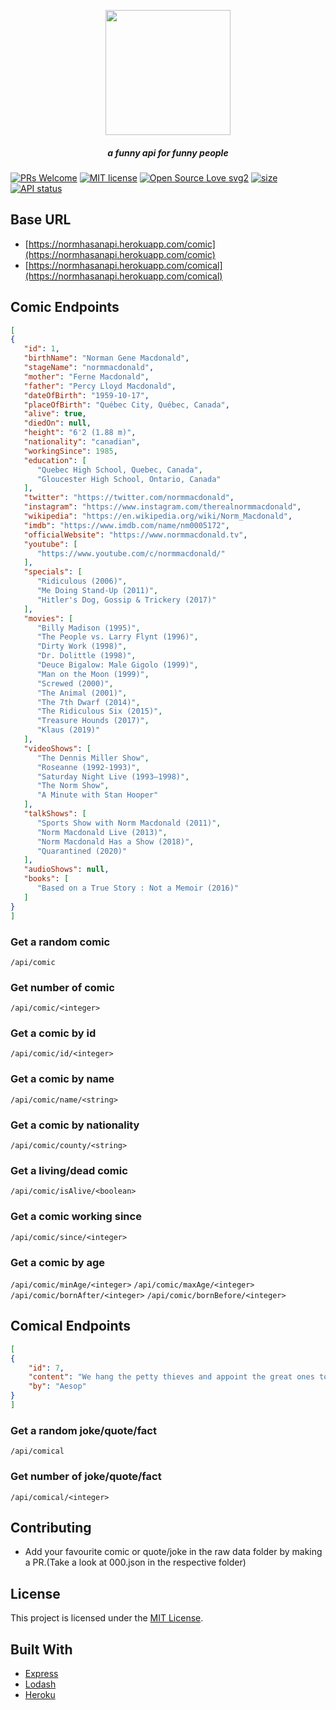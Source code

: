 <p align="center"><img height="200" src="https://github.com/ahampriyanshu/norm/raw/media/logo.png"></p>
<h5 align="center">a funny api for funny people</h5>


[![PRs Welcome](https://img.shields.io/badge/PRs-welcome-brightgreen.svg?style=flat-square)](https://github.com/ahampriyanshu/norm_has_an_api)
[![MIT license](https://img.shields.io/badge/License-MIT-blue.svg)](https://github.com/ahampriyanshu/norm_has_an_api)
[![Open Source Love svg2](https://badges.frapsoft.com/os/v2/open-source.svg?v=103)](https://github.com/ahampriyanshu/norm_has_an_api)
[![size](https://img.shields.io/github/repo-size/ahampriyanshu/norm_has_an_api?style=flat-square)](https://github.com/ahampriyanshu/norm_has_an_api)
[![API status](https://img.shields.io/website-up-down-green-red/http/shields.io.svg)](https://normhasanapi.herokuapp.com/)

## Base URL

* [https://normhasanapi.herokuapp.com/comic](https://normhasanapi.herokuapp.com/comic)
* [https://normhasanapi.herokuapp.com/comical](https://normhasanapi.herokuapp.com/comical)

## Comic Endpoints

```json
[
{
   "id": 1,
   "birthName": "Norman Gene Macdonald",
   "stageName": "normmacdonald",
   "mother": "Ferne Macdonald",
   "father": "Percy Lloyd Macdonald",
   "dateOfBirth": "1959-10-17",
   "placeOfBirth": "Québec City, Québec, Canada",
   "alive": true,
   "diedOn": null,
   "height": "6'2 (1.88 m)",
   "nationality": "canadian",
   "workingSince": 1985,
   "education": [
      "Quebec High School, Quebec, Canada",
      "Gloucester High School, Ontario, Canada"
   ],
   "twitter": "https://twitter.com/normmacdonald",
   "instagram": "https://www.instagram.com/therealnormmacdonald",
   "wikipedia": "https://en.wikipedia.org/wiki/Norm_Macdonald",
   "imdb": "https://www.imdb.com/name/nm0005172",
   "officialWebsite": "https://www.normmacdonald.tv",
   "youtube": [
      "https://www.youtube.com/c/normmacdonald/"
   ],
   "specials": [
      "Ridiculous (2006)",
      "Me Doing Stand-Up (2011)",
      "Hitler's Dog, Gossip & Trickery (2017)"
   ],
   "movies": [
      "Billy Madison (1995)",
      "The People vs. Larry Flynt (1996)",
      "Dirty Work (1998)",
      "Dr. Dolittle (1998)",
      "Deuce Bigalow: Male Gigolo (1999)",
      "Man on the Moon (1999)",
      "Screwed (2000)",
      "The Animal (2001)",
      "The 7th Dwarf (2014)",
      "The Ridiculous Six (2015)",
      "Treasure Hounds (2017)",
      "Klaus (2019)"
   ],
   "videoShows": [
      "The Dennis Miller Show",
      "Roseanne (1992-1993)",
      "Saturday Night Live (1993–1998)",
      "The Norm Show",
      "A Minute with Stan Hooper"
   ],
   "talkShows": [
      "Sports Show with Norm Macdonald (2011)",
      "Norm Macdonald Live (2013)",
      "Norm Macdonald Has a Show (2018)",
      "Quarantined (2020)"
   ],
   "audioShows": null,
   "books": [
      "Based on a True Story : Not a Memoir (2016)"
   ]
}
]
```

### Get a random comic
``/api/comic``

### Get <integer> number of comic
``/api/comic/<integer>``

### Get a comic by id
``/api/comic/id/<integer>``

### Get a comic by name
``/api/comic/name/<string>``

### Get a comic by nationality
``/api/comic/county/<string>``

### Get a living/dead comic
``/api/comic/isAlive/<boolean>``

### Get a comic working since
``/api/comic/since/<integer>``
### Get a comic by age
``/api/comic/minAge/<integer>``
``/api/comic/maxAge/<integer>``
``/api/comic/bornAfter/<integer>``
``/api/comic/bornBefore/<integer>``

## Comical Endpoints

```json
[
{
    "id": 7,
    "content": "We hang the petty thieves and appoint the great ones to public office.",
    "by": "Aesop"
}
]
```

### Get a random joke/quote/fact
``/api/comical``

### Get <integer> number of joke/quote/fact
``/api/comical/<integer>``

## Contributing

* Add your favourite comic or quote/joke in the raw data folder by making a PR.(Take a look at 000.json in the respective folder)

## License

This project is licensed under the [MIT License](LICENSE.md).

## Built With

* [Express](https://expressjs.com/)
* [Lodash](https://lodash.com/)
* [Heroku](https://devcenter.heroku.com/articles/getting-started-with-go)